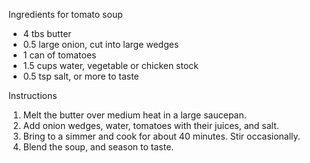 Ingredients for tomato soup

- 4 tbs butter
- 0.5 large onion, cut into large wedges
- 1 can of tomatoes
- 1.5 cups water, vegetable or chicken stock
- 0.5 tsp salt, or more to taste
  
Instructions

1. Melt the butter over medium heat in a large saucepan.
2. Add onion wedges, water, tomatoes with their juices, and salt.
3. Bring to a simmer and cook for about 40 minutes. Stir occasionally.
4. Blend the soup, and season to taste.
